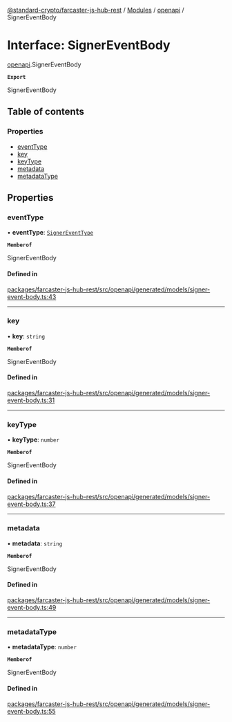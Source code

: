 [@standard-crypto/farcaster-js-hub-rest](../README.md) / [Modules](../modules.md) / [openapi](../modules/openapi.md) / SignerEventBody

# Interface: SignerEventBody

[openapi](../modules/openapi.md).SignerEventBody

**`Export`**

SignerEventBody

## Table of contents

### Properties

- [eventType](openapi.SignerEventBody.md#eventtype)
- [key](openapi.SignerEventBody.md#key)
- [keyType](openapi.SignerEventBody.md#keytype)
- [metadata](openapi.SignerEventBody.md#metadata)
- [metadataType](openapi.SignerEventBody.md#metadatatype)

## Properties

### eventType

• **eventType**: [`SignerEventType`](../enums/openapi.SignerEventType.md)

**`Memberof`**

SignerEventBody

#### Defined in

[packages/farcaster-js-hub-rest/src/openapi/generated/models/signer-event-body.ts:43](https://github.com/standard-crypto/farcaster-js/blob/main/packages/farcaster-js-hub-rest/src/openapi/generated/models/signer-event-body.ts#L43)

___

### key

• **key**: `string`

**`Memberof`**

SignerEventBody

#### Defined in

[packages/farcaster-js-hub-rest/src/openapi/generated/models/signer-event-body.ts:31](https://github.com/standard-crypto/farcaster-js/blob/main/packages/farcaster-js-hub-rest/src/openapi/generated/models/signer-event-body.ts#L31)

___

### keyType

• **keyType**: `number`

**`Memberof`**

SignerEventBody

#### Defined in

[packages/farcaster-js-hub-rest/src/openapi/generated/models/signer-event-body.ts:37](https://github.com/standard-crypto/farcaster-js/blob/main/packages/farcaster-js-hub-rest/src/openapi/generated/models/signer-event-body.ts#L37)

___

### metadata

• **metadata**: `string`

**`Memberof`**

SignerEventBody

#### Defined in

[packages/farcaster-js-hub-rest/src/openapi/generated/models/signer-event-body.ts:49](https://github.com/standard-crypto/farcaster-js/blob/main/packages/farcaster-js-hub-rest/src/openapi/generated/models/signer-event-body.ts#L49)

___

### metadataType

• **metadataType**: `number`

**`Memberof`**

SignerEventBody

#### Defined in

[packages/farcaster-js-hub-rest/src/openapi/generated/models/signer-event-body.ts:55](https://github.com/standard-crypto/farcaster-js/blob/main/packages/farcaster-js-hub-rest/src/openapi/generated/models/signer-event-body.ts#L55)
